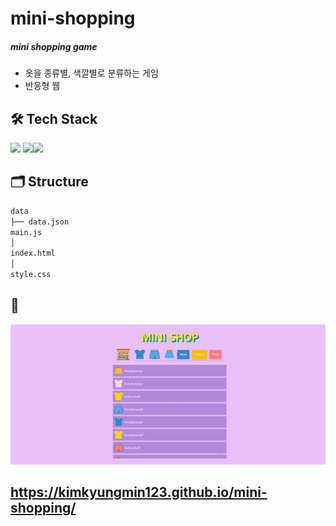# mini-shopping

##### mini shopping game

- 옷을 종류별, 색깔별로 분류하는 게임
- 반응형 웹

## 🛠 Tech Stack

<img src="https://img.shields.io/badge/JavaScript-F7DF1E?style=flat-square&logo=JavaScript&logoColor=white"/> <img src="https://img.shields.io/badge/HTML5-E34F26?style=flat-square&logo=HTML5&logoColor=white"/><img src="https://img.shields.io/badge/CSS3-1572B6?style=flat-square&logo=CSS3&logoColor=white"/>

## 🗂 Structure

```bash
data
├── data.json
main.js
│
index.html
│
style.css

```

## 👀

<img src="img/minishop.gif">

## https://kimkyungmin123.github.io/mini-shopping/
